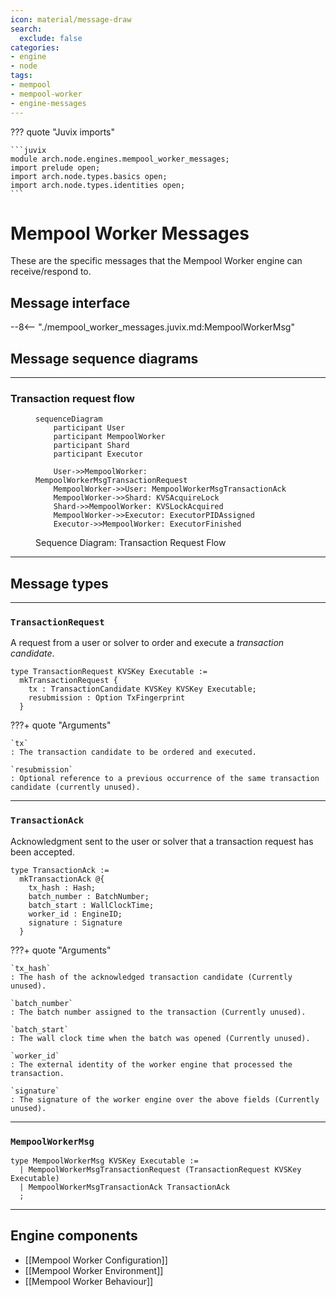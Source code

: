 ```yaml
---
icon: material/message-draw
search:
  exclude: false
categories:
- engine
- node
tags:
- mempool
- mempool-worker
- engine-messages
---
```


??? quote "Juvix imports"

    ```juvix
    module arch.node.engines.mempool_worker_messages;
    import prelude open;
    import arch.node.types.basics open;
    import arch.node.types.identities open;
    ```

# Mempool Worker Messages

These are the specific messages that the Mempool Worker engine can receive/respond to.

## Message interface

--8<-- "./mempool_worker_messages.juvix.md:MempoolWorkerMsg"

## Message sequence diagrams

---

### Transaction request flow

<!-- --8<-- [start:message-sequence-diagram-transaction-request] -->
<figure markdown="span">

```mermaid
sequenceDiagram
    participant User
    participant MempoolWorker
    participant Shard
    participant Executor

    User->>MempoolWorker: MempoolWorkerMsgTransactionRequest
    MempoolWorker->>User: MempoolWorkerMsgTransactionAck
    MempoolWorker->>Shard: KVSAcquireLock
    Shard->>MempoolWorker: KVSLockAcquired
    MempoolWorker->>Executor: ExecutorPIDAssigned
    Executor->>MempoolWorker: ExecutorFinished
```

<figcaption markdown="span">
Sequence Diagram: Transaction Request Flow
</figcaption>
</figure>
<!-- --8<-- [end:message-sequence-diagram-transaction-request] -->

---

## Message types

---

### `TransactionRequest`

A request from a user or solver to order and execute a *transaction candidate*.

<!-- --8<-- [start:TransactionRequest] -->
```juvix
type TransactionRequest KVSKey Executable :=
  mkTransactionRequest {
    tx : TransactionCandidate KVSKey KVSKey Executable;
    resubmission : Option TxFingerprint
  }
```
<!-- --8<-- [end:TransactionRequest] -->

???+ quote "Arguments"

    `tx`
    : The transaction candidate to be ordered and executed.

    `resubmission`
    : Optional reference to a previous occurrence of the same transaction
    candidate (currently unused).

---

### `TransactionAck`

Acknowledgment sent to the user or solver that a transaction request has been
accepted.

<!-- --8<-- [start:TransactionAck] -->
```juvix
type TransactionAck :=
  mkTransactionAck @{
    tx_hash : Hash;
    batch_number : BatchNumber;
    batch_start : WallClockTime;
    worker_id : EngineID;
    signature : Signature
  }
```
<!-- --8<-- [end:TransactionAck] -->

???+ quote "Arguments"

    `tx_hash`
    : The hash of the acknowledged transaction candidate (Currently unused).

    `batch_number`
    : The batch number assigned to the transaction (Currently unused).

    `batch_start`
    : The wall clock time when the batch was opened (Currently unused).

    `worker_id`
    : The external identity of the worker engine that processed the transaction.

    `signature`
    : The signature of the worker engine over the above fields (Currently unused).

---

### `MempoolWorkerMsg`

<!-- --8<-- [start:MempoolWorkerMsg] -->
```juvix
type MempoolWorkerMsg KVSKey Executable :=
  | MempoolWorkerMsgTransactionRequest (TransactionRequest KVSKey Executable)
  | MempoolWorkerMsgTransactionAck TransactionAck
  ;
```
<!-- --8<-- [end:MempoolWorkerMsg] -->

---

## Engine components

- [[Mempool Worker Configuration]]
- [[Mempool Worker Environment]]
- [[Mempool Worker Behaviour]]